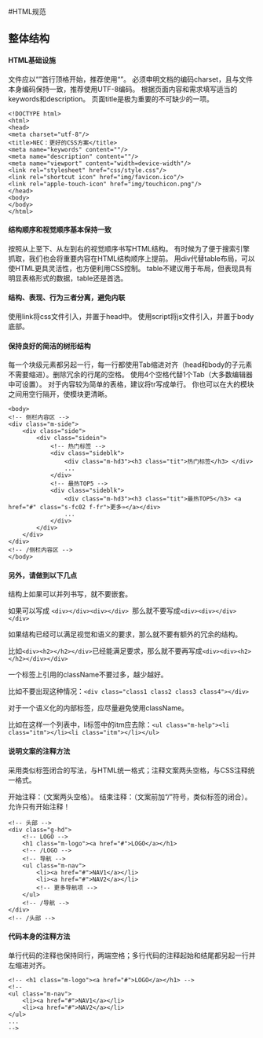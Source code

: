 #HTML规范 
## 整体结构
#### HTML基础设施

文件应以“<!DOCTYPE ......>”首行顶格开始，推荐使用“<!DOCTYPE html>”。
必须申明文档的编码charset，且与文件本身编码保持一致，推荐使用UTF-8编码<meta charset="utf-8"/>。
根据页面内容和需求填写适当的keywords和description。
页面title是极为重要的不可缺少的一项。

```
<!DOCTYPE html>
<html>
<head>
<meta charset="utf-8"/>
<title>NEC：更好的CSS方案</title>
<meta name="keywords" content=""/>
<meta name="description" content=""/>
<meta name="viewport" content="width=device-width"/>
<link rel="stylesheet" href="css/style.css"/>
<link rel="shortcut icon" href="img/favicon.ico"/>
<link rel="apple-touch-icon" href="img/touchicon.png"/>
</head>
<body>
</body>
</html>
```

#### 结构顺序和视觉顺序基本保持一致

按照从上至下、从左到右的视觉顺序书写HTML结构。
有时候为了便于搜索引擎抓取，我们也会将重要内容在HTML结构顺序上提前。
用div代替table布局，可以使HTML更具灵活性，也方便利用CSS控制。
table不建议用于布局，但表现具有明显表格形式的数据，table还是首选。

#### 结构、表现、行为三者分离，避免内联

使用link将css文件引入，并置于head中。
使用script将js文件引入，并置于body底部。

#### 保持良好的简洁的树形结构

每一个块级元素都另起一行，每一行都使用Tab缩进对齐（head和body的子元素不需要缩进）。删除冗余的行尾的空格。
使用4个空格代替1个Tab（大多数编辑器中可设置）。
对于内容较为简单的表格，建议将tr写成单行。
你也可以在大的模块之间用空行隔开，使模块更清晰。

```
<body>
<!-- 侧栏内容区 -->
<div class="m-side">
    <div class="side">
        <div class="sidein">
            <!-- 热门标签 -->
            <div class="sideblk">
                <div class="m-hd3"><h3 class="tit">热门标签</h3> </div>
                ...
            </div>
            <!-- 最热TOP5 -->
            <div class="sideblk">
                <div class="m-hd3"><h3 class="tit">最热TOP5</h3> <a href="#" class="s-fc02 f-fr">更多»</a></div>
                ...
            </div>
        </div>
    </div>
</div>
<!-- /侧栏内容区 -->
</body>
```

#### 另外，请做到以下几点

结构上如果可以并列书写，就不要嵌套。

如果可以写成 ```<div></div><div></div> ```那么就不要写成```<div><div></div></div>```

如果结构已经可以满足视觉和语义的要求，那么就不要有额外的冗余的结构。

比如```<div><h2></h2></div>```已经能满足要求，那么就不要再写成```<div><div><h2></h2></div></div>```

一个标签上引用的className不要过多，越少越好。

比如不要出现这种情况：```<div class="class1 class2 class3 class4"></div>```

对于一个语义化的内部标签，应尽量避免使用className。

比如在这样一个列表中，li标签中的itm应去除：```<ul class="m-help"><li class="itm"></li><li class="itm"></li></ul>```


#### 说明文案的注释方法

采用类似标签闭合的写法，与HTML统一格式；注释文案两头空格，与CSS注释统一格式。

开始注释：<!-- 注释文案 -->（文案两头空格）。
结束注释：<!-- /注释文案 -->（文案前加“/”符号，类似标签的闭合）。
允许只有开始注释！

```
<!-- 头部 -->
<div class="g-hd">
    <!-- LOGO -->
    <h1 class="m-logo"><a href="#">LOGO</a></h1>
    <!-- /LOGO -->
    <!-- 导航 -->
    <ul class="m-nav">
        <li><a href="#">NAV1</a></li>
        <li><a href="#">NAV2</a></li>
        <!-- 更多导航项 -->
    </ul>
    <!-- /导航 -->
</div>
<!-- /头部 -->
```

#### 代码本身的注释方法
单行代码的注释也保持同行，两端空格；多行代码的注释起始和结尾都另起一行并左缩进对齐。
```
<!-- <h1 class="m-logo"><a href="#">LOGO</a></h1> -->
<!--
<ul class="m-nav">
    <li><a href="#">NAV1</a></li>
    <li><a href="#">NAV2</a></li>
</ul>
...
-->
```



